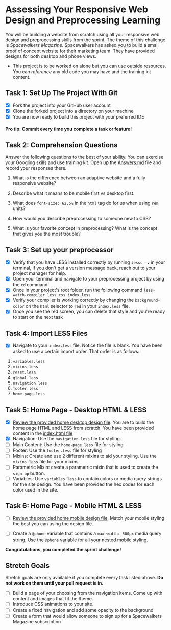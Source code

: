 # Assessing Your Responsive Web Design and Preprocessing Learning

You will be building a website from scratch using all your responsive web design and preprocessing skills from the sprint.  The theme of this challenge is _Spacewalkers Magazine_.  Spacewalkers has asked you to build a small proof of concept website for their marketing team.  They have provided designs for both desktop and phone views.

* This project is to be worked on alone but you can use outside resources. You can _reference_ any old code you may have and the training kit content.

## Task 1: Set Up The Project With Git

* [X] Fork the project into your GitHub user account
* [X] Clone the forked project into a directory on your machine
* [X] You are now ready to build this project with your preferred IDE

#### Pro tip: Commit every time you complete a task or feature!

## Task 2: Comprehension Questions
Answer the following questions to the best of your ability. You can exercise your Googling skills and use training kit.  Open up the [Answers.md](Answers.md) file and record your responses there.

1. What is the difference between an adaptive website and a fully responsive website?

2. Describe what it means to be mobile first vs desktop first.

3. What does `font-size: 62.5%` in the `html` tag do for us when using `rem` units?

4. How would you describe preprocessing to someone new to CSS?

5. What is your favorite concept in preprocessing?  What is the concept that gives you the most trouble?

## Task 3: Set up your preprocessor
* [X] Verify that you have LESS installed correctly by running `lessc -v` in your terminal, if you don't get a version message back, reach out to your project manager for help.
* [X] Open your terminal and navigate to your preprocessing project by using the `cd` command
* [X] Once in your project's root folder, run the following command `less-watch-compiler less css index.less`
* [X] Verify your compiler is working correctly by changing the `background-color` on the `html` selector to `red` in your `index.less` file.
* [X] Once you see the red screen, you can delete that style and you're ready to start on the next task

## Task 4: Import LESS Files
* [X] Navigate to your `index.less` file. Notice the file is blank.  You have been asked to use a certain import order. That order is as follows:

1. `variables.less`
2. `mixins.less`
3. `reset.less`
4. `global.less`
5. `navigation.less`
6. `footer.less`
7. `home-page.less`

## Task 5: Home Page - Desktop HTML & LESS
* [x] [Review the provided home desktop design file](design-files/home-desktop.png). You are to build the home page HTML and LESS from scratch.  You have been provided content in the [index.html file](index.html)
* [x] Navigation: Use the `navigation.less` file for styling.
* [ ] Main Content: Use the `home-page.less` file for styling
* [ ] Footer: Use the `footer.less` file for styling
* [ ] Mixins: Create and use 2 different mixins to aid your styling.  Use the `mixins.less` file for your mixins
* [ ] Parametric Mixin: create a parametric mixin that is used to create the `sign up` button.
* [ ] Variables: Use `variables.less` to contain colors or media query strings for the site design.  You have been provided the hex codes for each color used in the site.

## Task 6: Home Page - Mobile HTML & LESS
* [ ] [Review the provided home mobile design file](design-files/home-mobile.png). Match your mobile styling the best you can using the design file.
* [ ] Create a `@phone` variable that contains a `max-width: 500px` media query string.  Use the `@phone` variable for all your nested mobile styling.


**Congratulations, you completed the sprint challenge!**

## Stretch Goals
Stretch goals are only available if you complete every task listed above.  **Do not work on them until your pull request is in.**
* [ ] Build a page of your choosing from the navigation items.  Come up with content and images that fit the theme.
* [ ] Introduce CSS animations to your site.
* [ ] Create a fixed navigation and add some opacity to the background
* [ ] Create a form that would allow someone to sign up for a Spacewalkers Magazine subscription
